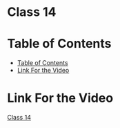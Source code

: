 # Class 14 <!-- omit in toc -->



# Table of Contents

- [Table of Contents](#table-of-contents)
- [Link For the Video](#link-for-the-video)



# Link For the Video 

[Class 14](https://www.youtube.com/watch?v=8CAjzElJUiU&list=PLbtI3_MArDOkXRLxdMt1NOMtCS-84ibHH&index=17)